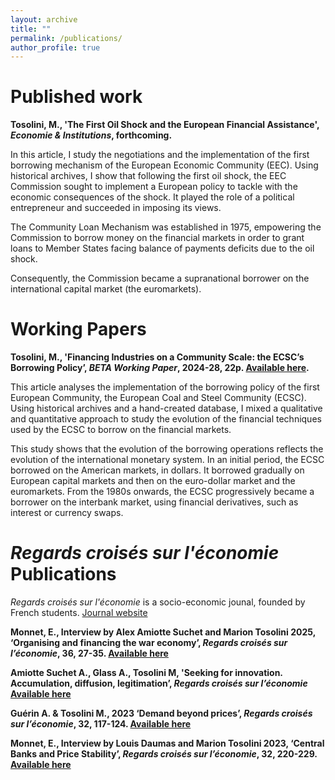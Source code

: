 ```yaml
---
layout: archive
title: ""
permalink: /publications/
author_profile: true
---
```


Published work
===
**Tosolini, M., 'The First Oil Shock and the European Financial Assistance', _Economie & Institutions_, forthcoming.**

In this article, I study the negotiations and the implementation of the first borrowing mechanism of the European Economic Community (EEC). Using historical archives, I show that following the first oil shock, the EEC Commission sought to implement a European policy to tackle with the economic consequences of the shock. It played the role of a political entrepreneur and succeeded in imposing its views.


The Community Loan Mechanism was established in 1975, empowering the Commission to borrow money on the financial markets in order to grant loans to Member States facing balance of payments deficits due to the oil shock.


Consequently, the Commission became a supranational borrower on the international capital market (the euromarkets).


Working Papers
===
**Tosolini, M., 'Financing Industries on a Community Scale: the ECSC’s Borrowing Policy’, _BETA Working Paper_, 2024-28, 22p. [Available here](https://beta.u-strasbg.fr/WP/2024/2024-28.pdf).**


This article analyses the implementation of the borrowing policy of the first European Community, the European Coal and Steel Community (ECSC). Using historical archives and a hand-created database, I mixed a qualitative and quantitative approach to study the evolution of the financial techniques used by the ECSC to borrow on the financial markets.


This study shows that the evolution of the borrowing operations reflects the evolution of the international monetary system. In an initial period, the ECSC borrowed on the American markets, in dollars. It borrowed gradually on European capital markets and then on the euro-dollar market and the euromarkets. From the 1980s onwards, the ECSC progressively became a borrower on the interbank market, using financial derivatives, such as interest or currency swaps.



_Regards croisés sur l'économie_ Publications
===
_Regards croisés sur l'économie_ is a socio-economic jounal, founded by French students. [Journal website](https://rce-revue.com/)


**Monnet, E., Interview by Alex Amiotte Suchet and Marion Tosolini 2025, ‘Organising and financing the war economy’, _Regards croisés sur l’économie_, 36, 27-35. [Available here](https://shs.cairn.info/revue-regards-croises-sur-leconomie-2025-1-page-27?lang=fr)**


**Amiotte Suchet A., Glass A., Tosolini M, 'Seeking for innovation. Accumulation, diffusion, legitimation’, _Regards croisés sur l’économie_ [Available here](https://shs.cairn.info/revue-regards-croises-sur-l-economie-2024-1?lang=fr)**


**Guérin A. & Tosolini M.,  2023 ‘Demand beyond prices’,  _Regards croisés sur l’économie_, 32, 117-124. [Available here](https://shs.cairn.info/revue-regards-croises-sur-l-economie-2023-1-page-117?lang=fr)**


**Monnet, E., Interview by Louis Daumas and Marion Tosolini 2023, ‘Central Banks and Price Stability’, _Regards croisés sur l’économie_, 32, 220-229. [Available here](https://shs.cairn.info/revue-regards-croises-sur-l-economie-2023-1-page-220?lang=fr)**
